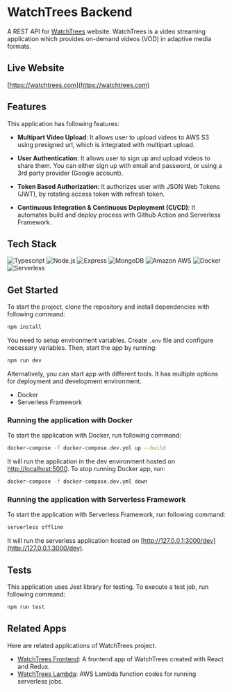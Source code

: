 # WatchTrees Backend

A REST API for [WatchTrees](https://watchtrees.com) website. WatchTrees is a video streaming application which provides on-demand videos (VOD) in adaptive media formats.

## Live Website

[https://watchtrees.com](https://watchtrees.com)

## Features

This application has following features:

- **Multipart Video Upload**: It allows user to upload videos to AWS S3 using presigned url, which is integrated with multipart upload.

- **User Authentication**: It allows user to sign up and upload videos to share them. You can either sign up with email and password, or using a 3rd party provider (Google account).

- **Token Based Authorization**: It authorizes user with JSON Web Tokens (JWT), by rotating access token with refresh token.

- **Continuous Integration & Continuous Deployment (CI/CD)**: It automates build and deploy process with Github Action and Serverless Framework.

## Tech Stack

![Typescript](https://img.shields.io/badge/Typescript-3178C6.svg?&style=for-the-badge&logo=Typescript&logoColor=white)
![Node.js](https://img.shields.io/badge/Node.js-339933.svg?&style=for-the-badge&logo=Node.js&logoColor=white)
![Express](https://img.shields.io/badge/Express-000000.svg?&style=for-the-badge&logo=Express&logoColor=white)
![MongoDB](https://img.shields.io/badge/MongoDB-47A248.svg?&style=for-the-badge&logo=MongoDB&logoColor=white)
![Amazon AWS](https://img.shields.io/badge/AWS-232F3E.svg?&style=for-the-badge&logo=Amazon+AWS&logoColor=white)
![Docker](https://img.shields.io/badge/Docker-2496ED.svg?&style=for-the-badge&logo=Docker&logoColor=white)
![Serverless](https://img.shields.io/badge/Serverless-FD5750.svg?&style=for-the-badge&logo=Serverless&logoColor=white)

## Get Started

To start the project, clone the repository and install dependencies with following command:

```bash
npm install
```

You need to setup environment variables. Create `.env` file and configure necessary variables. Then, start the app by running:

```bash
npm run dev
```

Alternatively, you can start app with different tools. It has multiple options for deployment and development environment.

- Docker
- Serverless Framework

### Running the application with Docker

To start the application with Docker, run following command:

```bash
docker-compose -f docker-compose.dev.yml up --build
```

It will run the application in the dev environment hosted on [http://localhost:5000](http://localhost:5000). To stop running Docker app, run:

```bash
docker-compose -f docker-compose.dev.yml down
```

### Running the application with Serverless Framework

To start the application with Serverless Framework, run following command:

```bash
serverless offline
```

It will run the serverless application hosted on [http://127.0.0.1:3000/dev](http://127.0.0.1:3000/dev).

## Tests

This application uses Jest library for testing. To execute a test job, run following command:

```bash
npm run test
```

## Related Apps

Here are related applications of WatchTrees project.

- [WatchTrees Frontend](https://github.com/jkkrow/watchtrees-frontend): A frontend app of WatchTrees created with React and Redux.
- [WatchTrees Lambda](http://github.com/jkkrow/watchtrees-lambda): AWS Lambda function codes for running serverless jobs.
